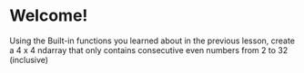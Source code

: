 # Welcome!

Using the Built-in functions you learned about in the previous lesson, create a 4 x 4 ndarray that only contains consecutive even numbers from 2 to 32 (inclusive)